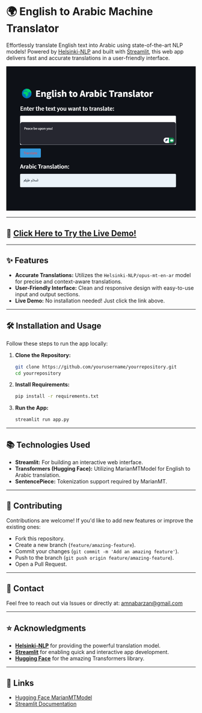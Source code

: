 
# 🌍 English to Arabic Machine Translator  
Effortlessly translate English text into Arabic using state-of-the-art NLP models! Powered by [Helsinki-NLP](https://huggingface.co/Helsinki-NLP) and built with [Streamlit](https://streamlit.io), this web app delivers fast and accurate translations in a user-friendly interface.  

![English to Arabic Machine Translator](https://github.com/AmnaBarzan/English2Arabic_Machine-Translator/blob/main/translator_screenshot.png.)

---

## 🚀 [**Click Here to Try the Live Demo!**](https://english2arabicmachine-translator.streamlit.app/)

---

## ✨ Features
- **Accurate Translations:** Utilizes the `Helsinki-NLP/opus-mt-en-ar` model for precise and context-aware translations.
- **User-Friendly Interface:** Clean and responsive design with easy-to-use input and output sections.
- **Live Demo:** No installation needed! Just click the link above.

---

## 🛠️ Installation and Usage  
Follow these steps to run the app locally:

1. **Clone the Repository:**
    ```sh
    git clone https://github.com/yourusername/yourrepository.git
    cd yourrepository
    ```

2. **Install Requirements:**
    ```sh
    pip install -r requirements.txt
    ```

3. **Run the App:**
    ```sh
    streamlit run app.py
    ```

---

## 📚 Technologies Used
- **Streamlit:** For building an interactive web interface.
- **Transformers (Hugging Face):** Utilizing MarianMTModel for English to Arabic translation.
- **SentencePiece:** Tokenization support required by MarianMT.

---

## 🤝 Contributing
Contributions are welcome! If you'd like to add new features or improve the existing ones:
- Fork this repository.
- Create a new branch (`feature/amazing-feature`).
- Commit your changes (`git commit -m 'Add an amazing feature'`).
- Push to the branch (`git push origin feature/amazing-feature`).
- Open a Pull Request.

---

## 📧 Contact
Feel free to reach out via Issues or directly at: amnabarzan@gmail.com

---

## ⭐️ Acknowledgments
- **[Helsinki-NLP](https://huggingface.co/Helsinki-NLP)** for providing the powerful translation model.
- **[Streamlit](https://streamlit.io)** for enabling quick and interactive app development.
- **[Hugging Face](https://huggingface.co)** for the amazing Transformers library.

---

## 🔗 Links  
- [Hugging Face MarianMTModel](https://huggingface.co/transformers/model_doc/marian.html)
- [Streamlit Documentation](https://docs.streamlit.io/)
